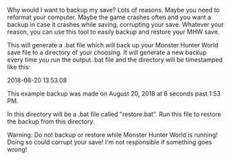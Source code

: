 Why would I want to backup my save?
Lots of reasons. Maybe you need to reformat your computer. Maybe the game crashes often
and you want a backup in case it crashes while saving, corrupting your save. Whatever
your reason, you can use this tool to easily backup and restore your MHW save.

This will generate a .bat file which will back up your Monster Hunter World save file to
a directory of your choosing. It will generate a new backup every time you run the
output .bat file and the directory will be timestamped like this:

2018-08-20 13.53.08

This example backup was made on August 20, 2018 at 8 seconds past 1:53 PM.

In this directory will be a .bat file called "restore.bat". Run this file to restore the
backup from this directory.

Warning: Do not backup or restore while Monster Hunter World is running! Doing so could
corrupt your save! I'm not responsible if something goes wrong!